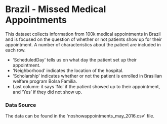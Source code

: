 # Brazil - Missed Medical Appointments
This dataset collects information from 100k medical appointments in Brazil and is focused on the question of whether or not patients show up for their appointment. A number of characteristics about the patient are included in each row.

- ‘ScheduledDay’ tells us on what day the patient set up their appointment.
- ‘Neighborhood’ indicates the location of the hospital.
- ‘Scholarship’ indicates whether or not the patient is enrolled in Brasilian welfare program Bolsa Família.
- Last column: it says ‘No’ if the patient showed up to their appointment, and ‘Yes’ if they did not show up.


### Data Source

The data can be found in the 'noshowappointments_may_2016.csv' file.
